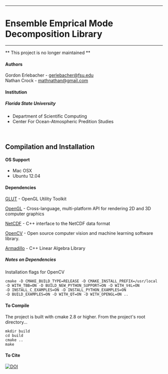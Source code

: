 ------------------------------------------------
# Ensemble Emprical Mode Decomposition Library

------------------------------------------------

** This project is no longer maintained **

#### Authors

Gordon Erlebacher - gerlebacher@fsu.edu <br />
Nathan Crock - mathnathan@gmail.com

#### Institution
##### Florida State University

* Department of Scientific Computing
* Center For Ocean-Atmospheric Predition Studies

<br />

## Compilation and Installation

#### OS Support
* Mac OSX
* Ubuntu 12.04

#### Dependencies
[GLUT]: http://www.opengl.org/resources/libraries/glut/
[GLUT][] - OpenGL Utility Toolkit

[OpenGL]: http://www.opengl.org/
[OpenGL][] - Cross-language, multi-platform API for rendering 2D and 3D computer graphics

[NetCDF]: http://www.unidata.ucar.edu/downloads/netcdf/netcdf-cxx/index.jsp
[NetCDF][] - C++ interface to the NetCDF data format

[OpenCV]: http://opencv.org/
[OpenCV][] - Open source computer vision and machine learning software library.

[Armadillo]: http://arma.sourceforge.net/ 
[Armadillo][] - C++ Linear Algebra Library

  
##### Notes on Dependencies

Installation flags for OpenCV

    cmake -D CMAKE_BUILD_TYPE=RELEASE -D CMAKE_INSTALL_PREFIX=/usr/local
    -D WITH_TBB=ON -D BUILD_NEW_PYTHON_SUPPORT=ON -D WITH_V4L=ON
    -D INSTALL_C_EXAMPLES=ON -D INSTALL_PYTHON_EXAMPLES=ON
    -D BUILD_EXAMPLES=ON -D WITH_QT=ON -D WITH_OPENGL=ON ..

#### To Compile

The project is built with cmake 2.8 or higher. From the project's root directory...


    mkdir build
    cd build
    cmake ..
    make

#### To Cite

[![DOI](https://zenodo.org/badge/DOI/10.5281/zenodo.437113.svg)](https://doi.org/10.5281/zenodo.437113)
